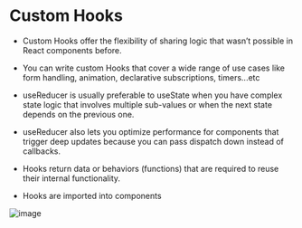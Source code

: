 # Custom Hooks

* Custom Hooks offer the flexibility of sharing logic that wasn’t possible in React components before.

* You can write custom Hooks that cover a wide range of use cases like form handling, animation, declarative subscriptions, timers...etc

* useReducer is usually preferable to useState when you have complex state logic that involves multiple sub-values or when the next state depends on the previous one.

* useReducer also lets you optimize performance for components that trigger deep updates because you can pass dispatch down instead of callbacks.

* Hooks return data or behaviors (functions) that are required to reuse their internal functionality.

* Hooks are imported into components


![image](https://pbs.twimg.com/media/EIIwgJfWoAAJjAx.jpg)
